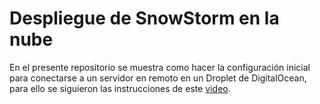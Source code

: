 # Despliegue de SnowStorm en la nube

En el presente repositorio se muestra como hacer la configuración inicial para conectarse a un servidor en remoto en un Droplet de DigitalOcean, para ello se siguieron las instrucciones de este [video](https://youtu.be/dGBjBECs6m0).

